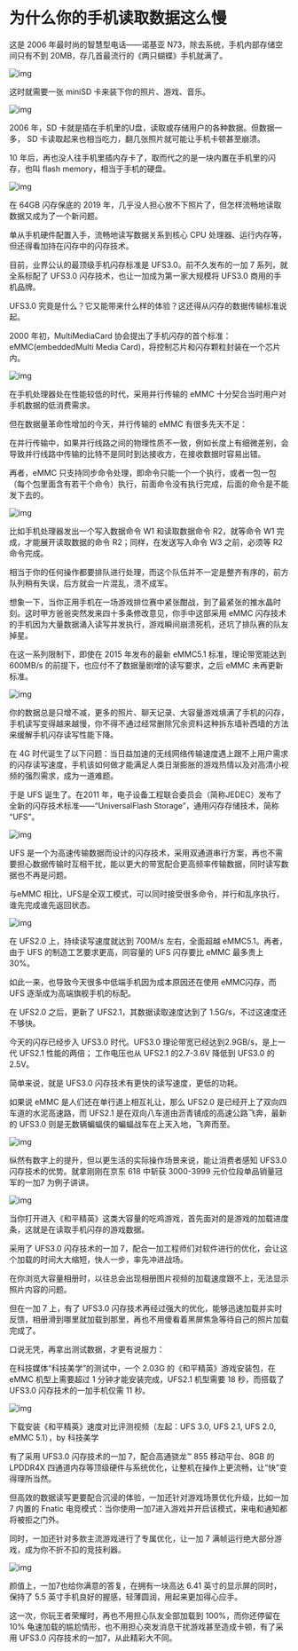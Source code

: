 # 为什么你的手机读取数据这么慢

这是 2006 年最时尚的智慧型电话——诺基亚 N73，除去系统，手机内部存储空间只有不到 20MB，存几首最流行的《两只蝴蝶》手机就满了。



![img](https://mmbiz.qpic.cn/mmbiz_png/U6yRaDu1NaZw1DgSI3ZH5WHia0B8H5fV01exj4QKz5ZUd6VeRkm9uwclV0YuVQst4hulpsY3Uuj4qAftW1jXjZw/640?wx_fmt=png)



这时就需要一张 miniSD 卡来装下你的照片、游戏、音乐。



![img](https://mmbiz.qpic.cn/mmbiz_png/U6yRaDu1NaZw1DgSI3ZH5WHia0B8H5fV00IuW57f75VrHQs4zV7jhP1r6QUXfqh0CLiaP5KibYwtawYXQzlXLsWhg/640?wx_fmt=png)



2006 年，SD 卡就是插在手机里的U盘，读取或存储用户的各种数据。但数据一多， SD 卡读取起来也相当吃力，翻几张照片就可能让手机卡顿甚至崩溃。

 

10 年后，再也没人往手机里插内存卡了，取而代之的是一块内置在手机里的闪存，也叫 flash memory，相当于手机的硬盘。

 

![img](https://mmbiz.qpic.cn/mmbiz_png/U6yRaDu1NaZw1DgSI3ZH5WHia0B8H5fV0C9WDj54sKfrMltuGw2JgfTVd7VsXu7Lm3iaduGLja3Oq42qWicm51ESA/640?wx_fmt=png)

 

在 64GB 闪存保底的 2019 年，几乎没人担心放不下照片了，但怎样流畅地读取数据又成为了一个新问题。



单从手机硬件配置入手，流畅地读写数据关系到核心 CPU 处理器、运行内存等，但还得看加持在闪存中的闪存技术。



目前，业界公认的最顶级手机闪存标准是 UFS3.0。前不久发布的一加 7 系列，就全系标配了 UFS3.0 闪存技术，也让一加成为第一家大规模将 UFS3.0 商用的手机品牌。

 

UFS3.0 究竟是什么？它又能带来什么样的体验？这还得从闪存的数据传输标准说起。

 

2000 年初，MultiMediaCard 协会提出了手机闪存的首个标准：eMMC(embeddedMulti Media Card)，将控制芯片和闪存颗粒封装在一个芯片内。



![img](https://mmbiz.qpic.cn/mmbiz_png/U6yRaDu1NaZw1DgSI3ZH5WHia0B8H5fV0jpJFnqsQvWZibpoUYpqribWT7Sh1N5F5fecU8zqu9YOMLYmoichH7g4DA/640?wx_fmt=png)



在手机处理器处在性能较低的时代，采用并行传输的 eMMC 十分契合当时用户对手机数据的低消费需求。



但在数据量革命性增加的今天，并行传输的 eMMC 有很多先天不足：

 

在并行传输中，如果并行线路之间的物理性质不一致，例如长度上有细微差别，会导致并行线路中传输的比特不是同时到达接收方，在接收数据时容易出错。



再者，eMMC 只支持同步命令处理，即命令只能一个一个执行，或者一包一包（每个包里面含有若干个命令）执行，前面命令没有执行完成，后面的命令是不能发下去的。



![img](https://mmbiz.qpic.cn/mmbiz_png/U6yRaDu1NaZw1DgSI3ZH5WHia0B8H5fV0lUTjOukD8aNAic0cGh0QvSibic7D3yVia2SRDQ0udd1zPvLOLVN8X2JibdQ/640?wx_fmt=png)



比如手机处理器发出一个写入数据命令 W1 和读取数据命令 R2，就等命令 W1 完成，才能展开读取数据的命令 R2；同样，在发送写入命令 W3 之前，必须等 R2 命令完成。

 

相当于你的任何操作都要排队进行处理，而这个队伍并不一定是整齐有序的，前方队列稍有失误，后方就会一片混乱，溃不成军。

 

想象一下，当你正用手机在一场游戏排位赛中紧张酣战，到了最紧张的推水晶时刻。这时甲方爸爸突然发来四十多条修改意见，你手中这部采用 eMMC 闪存技术的手机因为大量数据涌入读写并发执行，游戏瞬间崩溃死机，还坑了排队赛的队友掉星。

 

在这一系列限制下，即使在 2015 年发布的最新 eMMC5.1 标准，理论带宽能达到 600MB/s 的前提下，也应付不了数据量剧增的读写要求，之后 eMMC 未再更新标准。



![img](https://mmbiz.qpic.cn/mmbiz_png/U6yRaDu1NaZw1DgSI3ZH5WHia0B8H5fV0rBBRUSQAy3roictmbtqgSS3FwA7Q4ofcrsWhpWrF1VJRia06CeGdGhoQ/640?wx_fmt=png)



你的数据总是只增不减，更多的照片、聊天记录、大容量游戏填满了手机的闪存，手机读写变得越来越慢，你不得不通过经常删除冗余资料这种拆东墙补西墙的方法来缓解手机闪存读写性能下降。

 

在 4G 时代诞生了以下问题：当日益加速的无线网络传输速度遇上跟不上用户需求的闪存读写速度，手机该如何做才能满足人类日渐膨胀的游戏热情以及对高清小视频的强烈需求，成为一道难题。

 

于是 UFS 诞生了。在2011 年，电子设备工程联合委员会（简称JEDEC）发布了全新的闪存技术标准——“UniversalFlash Storage”，通用闪存存储技术，简称 “UFS”。



![img](https://mmbiz.qpic.cn/mmbiz_png/U6yRaDu1NaZw1DgSI3ZH5WHia0B8H5fV0x81iaZNWEatqiccAqS3qqvgL5gngdjlOj5yOQoYuQmVQ6eljQDAepjhA/640?wx_fmt=png)



UFS 是一个为高速传输数据而设计的闪存技术，采用双通道串行方案，再也不需要担心数据传输时互相干扰，能以更大的带宽配合更高频率传输数据，同时读写数据也不再是问题。



与eMMC 相比，UFS是全双工模式，可以同时接受很多命令，并行和乱序执行，谁先完成谁先返回状态。 



![img](https://mmbiz.qpic.cn/mmbiz_png/U6yRaDu1NaZw1DgSI3ZH5WHia0B8H5fV0ob0G6rABTy9Ue8layw912O8j1O1dqOvhXF1OsfCYkOzU06xHuBNGmw/640?wx_fmt=png)



在 UFS2.0 上，持续读写速度就达到 700M/s 左右，全面超越 eMMC5.1。再者，由于 UFS 的制造工艺要求更高，同容量的 UFS 闪存要比 eMMC 最多贵上 30%。



如此一来，也导致今天很多中低端手机因为成本原因还在使用 eMMC闪存，而 UFS 逐渐成为高端旗舰手机的标配。

 

在 UFS2.0 之后，更新了 UFS2.1，其数据读取速度达到了 1.5G/s，不过这速度还不够快。



今天的闪存已经步入 UFS3.0 时代。UFS3.0 理论带宽已经达到2.9GB/s，是上一代 UFS2.1 性能的两倍； 工作电压也从 UFS2.1 的2.7-3.6V 降低到 UFS3.0 的 2.5V。



简单来说，就是 UFS3.0 闪存技术有更快的读写速度，更低的功耗。

 

如果说 eMMC 是人们还在单行道上相互礼让，那么 UFS2.0 是已经开上了双向四车道的水泥高速路，而 UFS2.1 是在双向八车道由沥青铺成的高速公路飞奔，最新的 UFS3.0 则是无数辆蝙蝠侠的蝙蝠战车在上天入地，飞奔而至。



![img](https://mmbiz.qpic.cn/mmbiz_png/U6yRaDu1NaZw1DgSI3ZH5WHia0B8H5fV0ibDFibugv5cwwnkicQTLnCLULe5W812QzeDibGoyuaHnJGTiabS8YrdQbGA/640?wx_fmt=png)



纵然有数字上的提升，但以更生活的实际操作场景来说，能让消费者感知 UFS3.0 闪存技术的优势。就拿刚刚在京东 618 中斩获 3000-3999 元价位段单品销量冠军的一加7 为例子讲讲。



![img](https://mmbiz.qpic.cn/mmbiz_jpg/U6yRaDu1NaZw1DgSI3ZH5WHia0B8H5fV0hXCFTCnVc0zmMZvIlI7wwajyAYk1dvbDlWCU4ecB4aTjDQvAJxjZSQ/640?wx_fmt=jpeg)



当你打开进入《和平精英》这类大容量的吃鸡游戏，首先面对的是游戏的加载进度条，这就是在读取手机闪存的游戏数据。



采用了 UFS3.0 闪存技术的一加 7，配合一加工程师们对软件进行的优化，会让这个加载的时间大大缩短，快人一步，率先冲进战场。



在你浏览大容量相册时，以往总会出现相册图片视频的加载速度跟不上，无法显示照片内容的问题。



但在一加 7 上，有了 UFS3.0 闪存技术再经过强大的优化，能够迅速加载并实时反馈，相册滑到哪里就加载到那里，再也不用傻看着黑屏焦急等待自己的照片加载完成了。

 

口说无凭，再拿出测试数据，才更有说服力：

 

在科技媒体“科技美学”的测试中，一个 2.03G 的《和平精英》游戏安装包，在 eMMC 机型上需要超过 1 分钟才能安装完成，UFS2.1 机型需要 18 秒，而搭载了 UFS3.0 闪存技术的一加手机仅需 11 秒。



![img](https://mmbiz.qpic.cn/mmbiz_gif/U6yRaDu1NaZw1DgSI3ZH5WHia0B8H5fV0gvmaiakCFaTCPnwvwMmibWIZkSU4l7uM2PJwoKFtfpENv9tzbsZfEbcA/640?wx_fmt=gif)

下载安装《和平精英》速度对比评测视频（左起：UFS 3.0, UFS 2.1, UFS 2.0, eMMC 5.1），by 科技美学



有了采用 UFS3.0 闪存技术的一加 7，配合高通骁龙™ 855 移动平台、8GB 的 LPDDR4X 四通道内存等顶级硬件与系统优化，让整机在操作上更流畅，让“快”变得理所当然。



但高效的数据读写更要配合沉浸的体验，一加还针对游戏场景优化升级，比如一加 7 内置的 Fnatic 电竞模式：当你使用一加7进入游戏并开启该模式，来电和通知都将被拒之门外。



同时，一加还针对多款主流游戏进行了专属优化，让一加 7 满帧运行绝大部分游戏，成为你不折不扣的竞技利器。



![img](https://mmbiz.qpic.cn/mmbiz_jpg/U6yRaDu1NaZw1DgSI3ZH5WHia0B8H5fV0SF9iaPGH5ouWLIPzJs1Im7SIgPhYxYicPu0fB09sG6w97JiagLf7WVkjQ/640?wx_fmt=jpeg)



颜值上，一加7也给你满意的答复，在拥有一块高达 6.41 英寸的显示屏的同时，保持了
5.5 英寸手机良好的握感，轻薄圆润，用起来更加得心应手。

 

这一次，你玩王者荣耀时，再也不用担心队友全部加载到 100%，而你还停留在 10%
龟速加载的尴尬情形，也不用担心突发消息干扰游戏甚至造成卡顿，有了采用 UFS3.0 闪存技术的一加7，从此精彩大不同。
